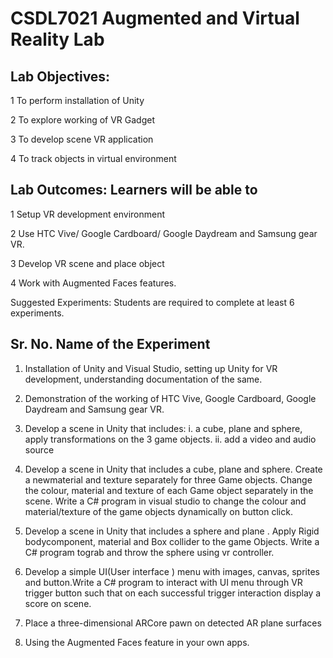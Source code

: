 # CSDL7021 Augmented and Virtual Reality Lab 

## Lab Objectives:
1 To perform installation of Unity 

2 To explore working of VR Gadget

3 To develop scene VR application 

4 To track objects in virtual environment

## Lab Outcomes: Learners will be able to
1 Setup VR development environment

2 Use HTC Vive/ Google Cardboard/ Google Daydream and Samsung gear VR.

3 Develop VR scene and place object

4 Work with Augmented Faces features.

Suggested Experiments: Students are required to complete at least 6 experiments.
## Sr. No. Name of the Experiment
1. Installation of Unity and Visual Studio, setting up Unity for VR development, understanding documentation of the same.

2. Demonstration of the working of HTC Vive, Google Cardboard, Google Daydream and Samsung gear VR.

3. Develop a scene in Unity that includes:
i. a cube, plane and sphere, apply transformations on the 3 game objects.
ii. add a video and audio source

4. Develop a scene in Unity that includes a cube, plane and sphere. Create a newmaterial and texture separately for three Game objects. Change the colour, material and texture of each Game object separately in the scene. Write a C# program in visual studio to change the colour and material/texture of the game objects 
dynamically on button click.

5. Develop a scene in Unity that includes a sphere and plane . Apply Rigid bodycomponent, material and Box collider to the game Objects. Write a C# program tograb and throw the sphere using vr controller.

6. Develop a simple UI(User interface ) menu with images, canvas, sprites and button.Write a C# program to interact with UI menu through VR trigger button such that on
each successful trigger interaction display a score on scene.

7. Place a three-dimensional ARCore pawn on detected AR plane surfaces

8. Using the Augmented Faces feature in your own apps.
